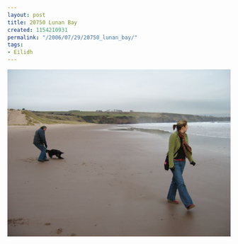 ```yaml
---
layout: post
title: 20750 Lunan Bay
created: 1154210931
permalink: "/2006/07/29/20750_lunan_bay/"
tags:
- Eilidh
---
```


<img src="/image/images/IMG_0939.JPG"/>

